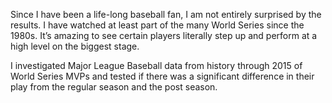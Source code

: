 Since I have been a life-long baseball fan, I am not entirely surprised by the results.  I have watched at least part of the many World Series since the 1980s.  It’s amazing to see certain players literally step up and perform at a high level on the biggest stage. 

I investigated Major League Baseball data from history through 2015 of World Series MVPs and tested if there was a significant difference in their play from the regular season and the post season.
